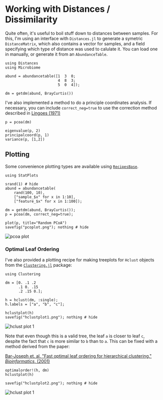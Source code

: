 # Working with Distances / Dissimilarity

Quite often, it's useful to boil stuff down to distances between samples. For
this, I'm using an interface with `Distances.jl` to generate a symetric
`DistanceMatrix`, which also contains a vector for samples, and a field
specifying which type of distance was used to calulate it. You can load one
in manually, or generate it from an `AbundanceTable`.

```@repl 2
using Distances
using Microbiome

abund = abundancetable([1  3  0;
                        4  8  3;
                        5  0  4]);

dm = getdm(abund, BrayCurtis())
```

I've also implemented a method to do a principle coordinates analysis. If
necessary, you can include `correct_neg=true` to use the correction method
described in [Lingoes (1971)](http://dx.doi.org/10.1007/BF02291398)

```@repl 2
p = pcoa(dm)

eigenvalue(p, 2)
principalcoord(p, 1)
variance(p, [1,2])
```

## Plotting

Some convenience plotting types are available using [`RecipesBase`](https://github.com/juliaplots/recipesbase.jl).

```@repl 2
using StatPlots

srand(1) # hide
abund = abundancetable(
    rand(100, 10),
    ["sample_$x" for x in 1:10],
    ["feature_$x" for x in 1:100]);

dm = getdm(abund, BrayCurtis());
p = pcoa(dm, correct_neg=true);

plot(p, title="Random PCoA")
savefig("pcoplot.png"); nothing # hide
```

![pcoa plot](pcoplot.png)

### Optimal Leaf Ordering

I've also provided a plotting recipe for making treeplots for `Hclust` objects
from the [`Clustering.jl`](http://github.com/JuliaStats/Clustering.jl) package:

```@repl 2
using Clustering

dm = [0. .1 .2
      .1 0. .15
      .2 .15 0.];

h = hclust(dm, :single);
h.labels = ["a", "b", "c"];

hclustplot(h)
savefig("hclustplot1.png"); nothing # hide
```

![hclust plot 1](hclustplot1.png)

Note that even though this is a valid tree, the leaf `a` is closer to leaf `c`,
despite the fact that `c` is more similar to `b` than to `a`. This can be fixed
with a method derived from the paper:

[Bar-Joseph et. al. "Fast optimal leaf ordering for hierarchical clustering." _Bioinformatics_. (2001)](https://doi.org/10.1093/bioinformatics/17.suppl_1.S22)

```@repl 2
optimalorder!(h, dm)
hclustplot(h)

savefig("hclustplot2.png"); nothing # hide
```

![hclust plot 1](hclustplot2.png)
